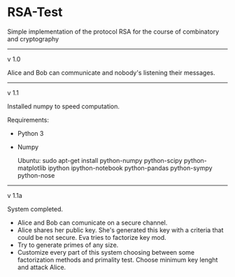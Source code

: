 RSA-Test
========

Simple implementation of the protocol RSA for the course of combinatory and cryptography


________

v 1.0

Alice and Bob can communicate and nobody's listening their messages.

________

v 1.1

Installed numpy to speed computation.



Requirements:

- Python 3

- Numpy

	Ubuntu:
	sudo apt-get install python-numpy python-scipy python-matplotlib ipython ipython-notebook python-pandas python-sympy python-nose

________________

v 1.1a

System completed.

- Alice and Bob can comunicate on a secure channel.
- Alice shares her public key. She's generated this key with a criteria that could be not secure. Eva tries to factorize key mod.
- Try to generate primes of any size.
- Customize every part of this system choosing between some factorization methods and primality test. Choose minimum key lenght and attack Alice.
